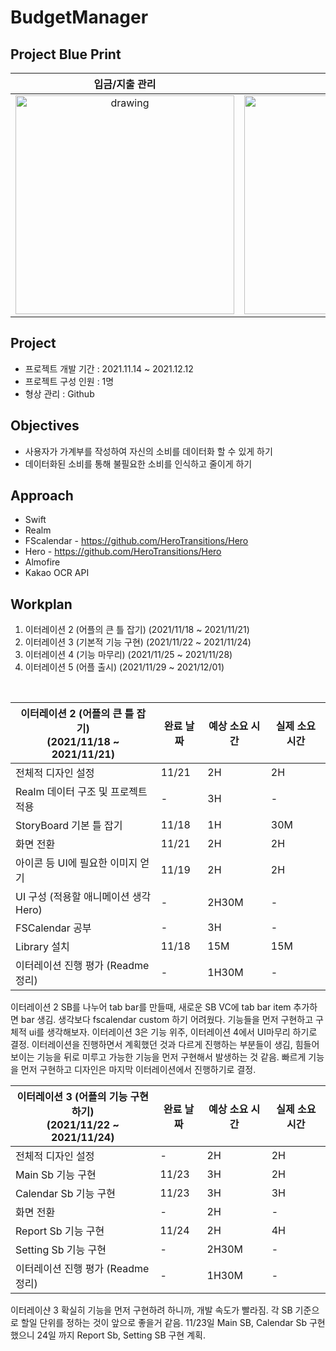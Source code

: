 # BudgetManager
## Project Blue Print
입금/지출 관리             |  달력 및 검색         |  월별 리포트 및        
:-------------------------:|:-------------------------:|:-------------------------:
<img src="https://user-images.githubusercontent.com/48948578/142340227-b902e17d-da5d-46e6-9d5b-af8029a45463.jpg" alt="drawing" width="350"/>  |  <img src="https://user-images.githubusercontent.com/48948578/142336726-62912586-02b7-4ce1-8691-9ac5acd3dc06.jpg" alt="drawing" width="350"/>       |<img src="https://user-images.githubusercontent.com/48948578/142336730-440e6f0e-74da-4791-a463-4fa70e64626f.jpg" alt="drawing" width="350"/>




## Project
 - 프로젝트 개발 기간 : 2021.11.14 ~ 2021.12.12
 - 프로젝트 구성 인원 : 1명
 - 형상 관리 : Github
   
## Objectives
 - 사용자가 가계부를 작성하여 자신의 소비를 데이터화 할 수 있게 하기
 - 데이터화된 소비를 통해 불필요한 소비를 인식하고 줄이게 하기

## Approach
 - Swift
 - Realm
 - FScalendar - https://github.com/HeroTransitions/Hero
 - Hero - https://github.com/HeroTransitions/Hero
 - Almofire
 - Kakao OCR API 



## Workplan

1. 이터레이션 2 (어플의 큰 틀 잡기)
(2021/11/18 ~ 2021/11/21)
2. 이터레이션 3 (기본적 기능 구현)
(2021/11/22 ~ 2021/11/24)
3. 이터레이션 4 (기능 마무리)
(2021/11/25 ~ 2021/11/28)
4. 이터레이션 5 (어플 출시)
(2021/11/29  ~ 2021/12/01)

<br/>

이터레이션 2 (어플의 큰 틀 잡기)  <br/>(2021/11/18 ~ 2021/11/21) | 완료 날짜 | 예상 소요 시간 | 실제 소요 시간
--- | --- | --- | --- 
전체적 디자인 설정 | 11/21 | 2H | 2H 
Realm 데이터 구조 및 프로젝트 적용 | - | 3H | - 
StoryBoard 기본 틀 잡기 | 11/18 | 1H | 30M 
화면 전환  | 11/21 | 2H | 2H 
아이콘 등 UI에 필요한 이미지 얻기 | 11/19 | 2H | 2H 
UI 구성 (적용할 애니메이션 생각 Hero)  | - | 2H30M | - 
FSCalendar 공부  | - | 3H | - 
Library 설치  | 11/18 | 15M | 15M 
이터레이션 진행 평가 (Readme 정리)  | - | 1H30M | - 

이터레이션 2 
SB를 나누어 tab bar를 만들때, 새로운 SB VC에 tab bar item 추가하면 bar 생김.
생각보다 fscalendar custom 하기 어려웠다. 기능들을 먼저 구현하고 구체적 ui를 생각해보자.
이터레이션 3은 기능 위주, 이터레이션 4에서 UI마무리 하기로 결정.
이터레이션을 진행하면서 계획했던 것과 다르게 진행하는 부분들이 생김, 힘들어 보이는 기능을 뒤로 미루고 가능한 기능을 먼저 구현해서 발생하는 것 같음.
빠르게 기능을 먼저 구현하고 디자인은 마지막 이터레이션에서 진행하기로 결정.

이터레이션 3 (어플의 기능 구현하기)  <br/>(2021/11/22 ~ 2021/11/24) | 완료 날짜 | 예상 소요 시간 | 실제 소요 시간
--- | --- | --- | --- 
전체적 디자인 설정 | - | 2H | 2H 
Main Sb 기능 구현 | 11/23 | 3H | 2H 
Calendar Sb 기능 구현 | 11/23 | 3H | 3H 
화면 전환  | - | 2H | - 
Report Sb 기능 구현 | 11/24 | 2H | 4H 
Setting Sb 기능 구현  | - | 2H30M | - 
이터레이션 진행 평가 (Readme 정리)  | - | 1H30M | - 

이터레이샨 3 확실히 기능을 먼저 구현하려 하니까, 개발 속도가 빨라짐. 각 SB 기준으로 할일 단위를 정하는 것이 앞으로 좋을거 같음.
11/23일 Main SB, Calendar Sb 구현했으니 24일 까지 Report Sb, Setting SB 구현 계획.



